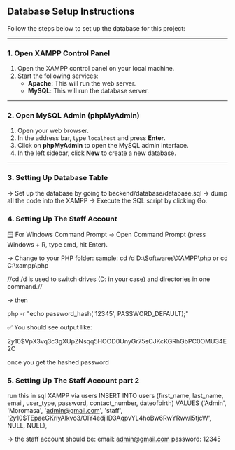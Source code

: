 ## Database Setup Instructions

Follow the steps below to set up the database for this project:

---

### 1. Open XAMPP Control Panel

1. Open the XAMPP control panel on your local machine.
2. Start the following services:
   - **Apache**: This will run the web server.
   - **MySQL**: This will run the database server.

---

### 2. Open MySQL Admin (phpMyAdmin)

1. Open your web browser.
2. In the address bar, type `localhost` and press **Enter**.
3. Click on **phpMyAdmin** to open the MySQL admin interface.
4. In the left sidebar, click **New** to create a new database.

---

### 3. Setting Up Database Table

-> Set up the database by going to backend/database/database.sql
-> dump all the code into the XAMPP
-> Execute the SQL script by clicking Go.



### 4. Setting Up The Staff Account
🪟 For Windows Command Prompt
-> Open Command Prompt (press Windows + R, type cmd, hit Enter).

-> Change to your PHP folder:
sample:
cd /d D:\Softwares\XAMPP\php
or 
cd C:\xampp\php

//cd /d is used to switch drives (D: in your case) and directories in one command.//

-> then 

php -r "echo password_hash('12345', PASSWORD_DEFAULT);"

✅ You should see output like:

$2y$10$VpX3vq3c3gXUpZNsqq5HOOD0UnyGr75sCJKcKGRhGbPC0OMU34E2C

once you get the hashed password


### 5. Setting Up The Staff Account part 2 
run this in sql XAMPP via users
INSERT INTO users (first_name, last_name, email, user_type, password, contact_number, dateofbirth) VALUES
('Admin', 'Moromasa', 'admin@gmail.com', 'staff', '$2y$10$TEpaeGKriyAlkvo3/OlY4edjilD3AqpvYL4hoBw6RwYRwv/l5tjcW', NULL, NULL),



-> the staff account should be:
email: admin@gmail.com
password: 12345
